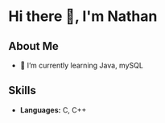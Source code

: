 # Hi there 👋, I'm Nathan

## About Me

* 🌱 I’m currently learning Java, mySQL

## Skills

* **Languages:** C, C++
